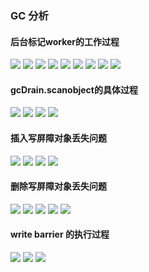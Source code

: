<link rel="stylesheet" href="../extra/ideal-image-slider.css">
<link rel="stylesheet" href="../extra/ideal-default-theme.css">
<script src="../extra/ideal-image-slider.js"></script>
<script src="../extra/ideal-iis-bullet-nav.js"></script>
<script>
var gitbook = gitbook || [];
gitbook.push(function() {
    document.querySelectorAll(".IdealImageSlider").forEach((el, k) => {
        el.id = "IdealImageSlider" + k;
        let slider = new IdealImageSlider.Slider("#IdealImageSlider" + k);
        slider.addBulletNav();
    })
})
</script>

### GC 分析

#### 后台标记worker的工作过程

<div class="IdealImageSlider">
    <img src="../images/gc-mark/1649752192-1.jpg" />
    <img src="../images/gc-mark/1649752193-2.jpg" />
    <img src="../images/gc-mark/1649752193-3.jpg" />
    <img src="../images/gc-mark/1649752193-4.jpg" />
    <img src="../images/gc-mark/1649752194-5.jpg" />
    <img src="../images/gc-mark/1649752194-6.jpg" />
    <img src="../images/gc-mark/1649752194-7.jpg" />
    <img src="../images/gc-mark/1649752195-8.jpg" />
    <img src="../images/gc-mark/1649752195-9.jpg" />
</div>

#### gcDrain.scanobject的具体过程

<div class="IdealImageSlider">
    <img src="../images/gc-scanobject/1649753414-1.jpg" />
    <img src="../images/gc-scanobject/1649753414-2.jpg" />
    <img src="../images/gc-scanobject/1649753415-3.jpg" />
    <img src="../images/gc-scanobject/1649753415-4.jpg" />
</div>

#### 插入写屏障对象丢失问题

<div class="IdealImageSlider">
    <img src="../images/insert-barrier/1649748070-1.jpg" />
    <img src="../images/insert-barrier/1649748071-2.jpg" />
    <img src="../images/insert-barrier/1649748071-3.jpg" />
    <img src="../images/insert-barrier/1649748072-4.jpg" />
</div>

#### 删除写屏障对象丢失问题

<div class="IdealImageSlider">
    <img src="../images/delete-barrier/1649748868-1.jpg" />
    <img src="../images/delete-barrier/1649748869-2.jpg" />
    <img src="../images/delete-barrier/1649748869-3.jpg" />
    <img src="../images/delete-barrier/1649748870-4.jpg" />
    <img src="../images/delete-barrier/1649748870-5.jpg" />
</div>

#### write barrier 的执行过程

<div class="IdealImageSlider">
    <img src="../images/write-barrier/1649746680-1.jpg" />
    <img src="../images/write-barrier/1649746681-2.jpg" />
    <img src="../images/write-barrier/1649746681-3.jpg" />
</div>

